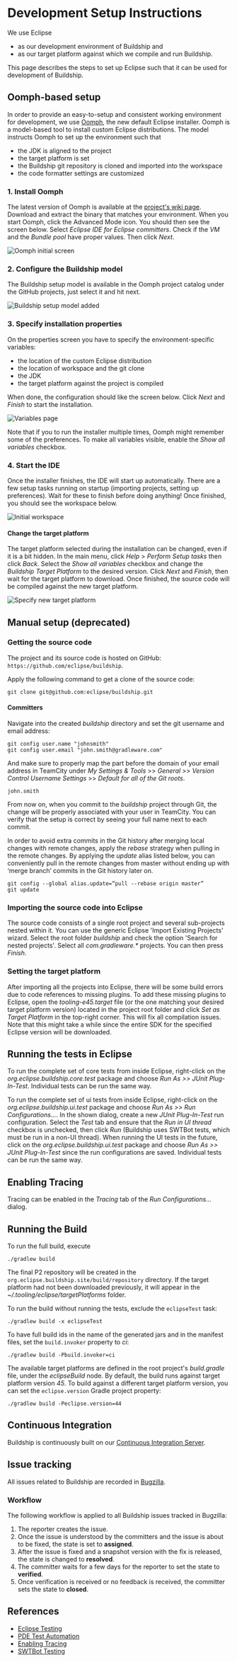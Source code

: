 # Development Setup Instructions

We use Eclipse

 * as our development environment of Buildship and
 * as our target platform against which we compile and run Buildship.

This page describes the steps to set up Eclipse such that it can be used for development of Buildship.


## Oomph-based setup

In order to provide an easy-to-setup and consistent working environment for development, we use [Oomph](https://projects.eclipse.org/projects/tools.oomph), the
new default Eclipse installer. Oomph is a model-based tool to install custom Eclipse distributions. The model instructs Oomph to set up the environment such that

 * the JDK is aligned to the project
 * the target platform is set
 * the Buildship git repository is cloned and imported into the workspace
 * the code formatter settings are customized

### 1. Install Oomph

The latest version of Oomph is available at the [project's wiki page](https://wiki.eclipse.org/Eclipse_Oomph_Installer). Download and extract the binary that matches
your environment. When you start Oomph, click the Advanced Mode icon. You should then see the screen below. Select _Eclipse IDE for Eclipse committers_. Check if the _VM_ and the _Bundle pool_ have proper values. Then click _Next_.

![Oomph initial screen](oomph/install-1.png)


### 2. Configure the Buildship model

The Buildship setup model is available in the Oomph project catalog under the GitHub projects, just select it and hit next.

![Buildship setup model added](oomph/install-2.png)

### 3. Specify installation properties

On the properties screen you have to specify the environment-specific variables:

 * the location of the custom Eclipse distribution
 * the location of workspace and the git clone
 * the JDK
 * the target platform against the project is compiled

When done, the configuration should like the screen below. Click _Next_ and _Finish_ to start the installation.

![Variables page](oomph/install-3.png)

Note that if you to run the installer multiple times, Oomph might remember some of the preferences. To make all variables visible, enable the _Show all variables_ checkbox.


### 4. Start the IDE

Once the installer finishes, the IDE will start up automatically. There are a few setup tasks running on startup (importing projects, setting up preferences). Wait for these to
finish before doing anything! Once finished, you should see the workspace below.

![Initial workspace](oomph/install-4.png)


#### Change the target platform

The target platform selected during the installation can be changed, even if it is a bit hidden. In the main menu, click _Help_ > _Perform Setup tasks_ then click _Back_. Select
the _Show all variables_ checkbox and change the _Buildship Target Platform_ to the desired version. Click _Next_ and _Finish_, then wait for the target platform to download. Once
finished, the source code will be compiled against the new target platform.

![Specify new target platform](oomph/install-5.png)


## Manual setup (deprecated)

### Getting the source code

The project and its source code is hosted on GitHub: `https://github.com/eclipse/buildship`.

Apply the following command to get a clone of the source code:

    git clone git@github.com:eclipse/buildship.git

#### Committers

Navigate into the created _buildship_ directory and set the git username and email address:

    git config user.name "johnsmith"
    git config user.email "john.smith@gradleware.com"

And make sure to properly map the part before the domain of your email address in TeamCity under _My Settings & Tools_ >>
_General_ >> _Version Control Username Settings_ >> _Default for all of the Git roots_.

    john.smith

From now on, when you commit to the _buildship_ project through Git, the change will be properly associated with your user in
TeamCity. You can verify that the setup is correct by seeing your full name next to each commit.

In order to avoid extra commits in the Git history after merging local changes with remote changes, apply the
_rebase_ strategy when pulling in the remote changes. By applying the _update_ alias listed below, you can conveniently
pull in the remote changes from master without ending up with ‘merge branch’ commits in the Git history later on.

    git config --global alias.update=“pull --rebase origin master”
    git update


### Importing the source code into Eclipse

The source code consists of a single root project and several sub-projects nested within it. You can use the
generic Eclipse 'Import Existing Projects' wizard. Select the root folder _buildship_ and
check the option 'Search for nested projects'. Select all _com.gradleware.*_ projects. You
can then press _Finish_.


### Setting the target platform

After importing all the projects into Eclipse, there will be some build errors due to code references to missing
plugins. To add these missing plugins to Eclipse, open the _tooling-e45.target_ file (or the one matching your
desired target platform version) located in the project root folder and click _Set as Target Platform_
in the top-right corner. This will fix all compilation issues. Note that this might take a while since the entire
SDK for the specified Eclipse version will be downloaded.


## Running the tests in Eclipse

To run the complete set of core tests from inside Eclipse, right-click
on the _org.eclipse.buildship.core.test_ package and choose _Run As >> JUnit Plug-In-Test_.
Individual tests can be run the same way.

To run the complete set of ui tests from inside Eclipse, right-click
on the _org.eclipse.buildship.ui.test_ package and choose _Run As >> Run Configurations..._. In the
shown dialog, create a new _JUnit Plug-In-Test_ run configuration. Select the _Test_ tab and ensure
that the _Run in UI thread_ checkbox is unchecked, then click _Run_ (Buildship uses SWTBot tests, which
must be run in a non-UI thread). When running the UI tests in the future, click on the
_org.eclipse.buildship.ui.test_ package and choose _Run As >> JUnit Plug-In-Test_ since
the run configurations are saved. Individual tests can be run the same way.

## Enabling Tracing

Tracing can be enabled in the _Tracing_ tab of the _Run Configurations..._ dialog.


## Running the Build

To run the full build, execute

    ./gradlew build

The final P2 repository will be created in the `org.eclipse.buildship.site/build/repository` directory. If
the target platform had not been downloaded previously, it will appear in the _~/.tooling/eclipse/targetPlatforms_ folder.

To run the build without running the tests, exclude the `eclipseTest` task:

    ./gradlew build -x eclipseTest

To have full build ids in the name of the generated jars and in the manifest files, set the `build.invoker` property to _ci_:

    ./gradlew build -Pbuild.invoker=ci

The available target platforms are defined in the root project's _build.gradle_ file, under the _eclipseBuild_ node.
By default, the build runs against target platform version _45_. To build against a different target platform version,
you can set the `eclipse.version` Gradle project property:

    ./gradlew build -Peclipse.version=44


## Continuous Integration

Buildship is continuously built on our [Continuous Integration Server](https://builds.gradle.org/project.html?projectId=Tooling_Buildship&tab=projectOverview).


## Issue tracking

All issues related to Buildship are recorded in [Bugzilla](https://bugs.eclipse.org/bugs/buglist.cgi?bug_status=UNCONFIRMED&bug_status=NEW&bug_status=ASSIGNED&bug_status=REOPENED&bug_status=RESOLVED&bug_status=VERIFIED&bug_status=CLOSED&list_id=12071590&product=Buildship&query_format=advanced&resolution=---&resolution=FIXED&resolution=INVALID&resolution=WONTFIX&resolution=DUPLICATE&resolution=WORKSFORME&resolution=MOVED&resolution=NOT_ECLIPSE).


### Workflow

The following workflow is applied to all Buildship issues tracked in Bugzilla:

1. The reporter creates the issue.
1. Once the issue is understood by the committers and the issue is about to be fixed, the state is set to **assigned**.
1. After the issue is fixed and a snapshot version with the fix is released, the state is changed to **resolved**.
1. The committer waits for a few days for the reporter to set the state to **verified**.
1. Once verification is received or no feedback is received, the committer sets the state to **closed**.

## References

* [Eclipse Testing](http://wiki.eclipse.org/Eclipse/Testing)
* [PDE Test Automation](http://www.eclipse.org/articles/article.php?file=Article-PDEJUnitAntAutomation/index.html)
* [Enabling Tracing](http://help.eclipse.org/luna/index.jsp?topic=%2Forg.eclipse.pde.doc.user%2Fguide%2Ftools%2Flaunchers%2Ftracing.htm)
* [SWTBot Testing](https://wiki.eclipse.org/SWTBot/UsersGuide)
